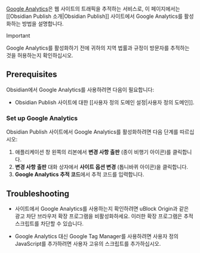 [Google Analytics](https://analytics.google.com/)은 웹 사이트의 트래픽을 추적하는 서비스로, 이 페이지에서는 [[Obsidian Publish 소개|Obsidian Publish]] 사이트에서 Google Analytics를 활성화하는 방법을 설명합니다.

> [!important]
> Google Analytics를 활성화하기 전에 귀하의 지역 법률과 규정이 방문자를 추적하는 것을 허용하는지 확인하십시오.

## Prerequisites

Obsidian에서 Google Analytics를 사용하려면 다음이 필요합니다:

- Obsidian Publish 사이트에 대한 [[사용자 정의 도메인 설정|사용자 정의 도메인]].

### Set up Google Analytics

Obsidian Publish 사이트에서 Google Analytics를 활성화하려면 다음 단계를 따르십시오:

1. 애플리케이션 창 왼쪽의 리본에서 **변경 사항 출판** (종이 비행기 아이콘)를 클릭합니다.
2. **변경 사항 출판** 대화 상자에서 **사이트 옵션 변경** (톱니바퀴 아이콘)을 클릭합니다.
3. **Google Analytics 추적 코드**에서 추적 코드를 입력합니다.

## Troubleshooting

- 사이트에서 Google Analytics를 사용하는지 확인하려면 uBlock Origin과 같은 광고 차단 브라우저 확장 프로그램을 비활성화하세요. 이러한 확장 프로그램은 추적 스크립트를 차단할 수 있습니다.
    
- Google Analytics 대신 Google Tag Manager를 사용하려면 사용자 정의 JavaScript를 추가하려면 사용자 고유의 스크립트를 추가하십시오.
